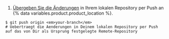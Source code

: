 1. [Übergeben Sie die Änderungen](/articles/pushing-commits-to-a-remote-repository/) in Ihrem lokalen Repository per Push an {% data variables.product.product_location %}.
  ```shell
  $ git push origin <em>your-branch</em>
  # Uebertraegt die Aenderungen in Deinem lokalen Repository per Push auf das von Dir als Ursprung festgelegte Remote-Repository
  ```
